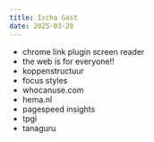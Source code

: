 ```yaml
---
title: Ischa Gast
date: 2025-03-28
---
```


  - chrome link plugin screen reader
  - the web is for everyone!!
  - koppenstructuur
  - focus styles
  - whocanuse.com
  - hema.nl
  - pagespeed insights
  - tpgi
  - tanaguru